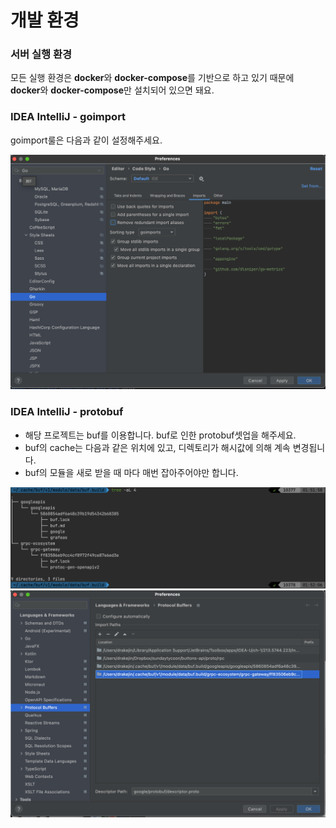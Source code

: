 # 개발 환경

### 서버 실행 환경

모든 실행 환경은 **docker**와 **docker-compose**를 기반으로 하고 있기 때문에 **docker**와 **docker-compose**만 설치되어 있으면 돼요.

### IDEA IntelliJ - goimport
goimport룰은 다음과 같이 설정해주세요.

![goimport](doc/_images/go-imports.png)

### IDEA IntelliJ - protobuf
- 해당 프로젝트는 buf를 이용합니다. buf로 인한 protobuf셋업을 해주세요.
- buf의 cache는 다음과 같은 위치에 있고, 디렉토리가 해시값에 의해 계속 변경됩니다.
- buf의 모듈을 새로 받을 때 마다 매번 잡아주어야만 합니다.

![buf-cache](doc/_images/buf-cache.png)
![buf-intelliJ](doc/_images/buf-intelliJ.png)


<!-- 
## 디버깅 환경

### 디버깅

디버깅을 위한 디버깅 서버를 띄워요. `make run`으로 띄운 RDB와 캐시 서버를 같이 사용해요.

```shell
$ make debug
```

- 4000: HTTP 서버
- 4001: GRPC 서버
- 4002: 어드민 서버
- 2345: delve 서버 (디버깅용)

디버깅 서버를 띄운 다음에는 사용하는 에디터나 IDE에서 디버깅 환경을 구성해줘야 해요. IntelliJ 기준으로는 다음과 같이 debug configuration에서 go remote를 추가하여 2345 포트를 등록해주세요.

![debug config](doc/_images/debugconfig.png)

설정을 마친 후 breakpoint와 함께 IntelliJ의 go remote 디버깅을 시작한 다음 8003 포트로 gRPC API를 호출하면 디버깅이 시작돼요.

레퍼런스: https://mingrammer.com/debugging-containerized-go-app

### 프로파일링

> 준비중

## 커밋 가이드

아주 엄격한 규칙이 있는건 아니지만, 커밋 메시지는 가능하면 [conventional commit](https://www.conventionalcommits.org/en/v1.0.0/)을 따라주세요. ex) **feat(api): implment CreateUser API**

## Lint 가이드

커밋을 하기 전에 `gofmt`, ` go vet`으로 미리 linting 검사를 하면 좋아요. 또한 작업이 끝나면 `go mod tidy` 명령어로 modules를 최신 상태로 유지해주세요.

-->